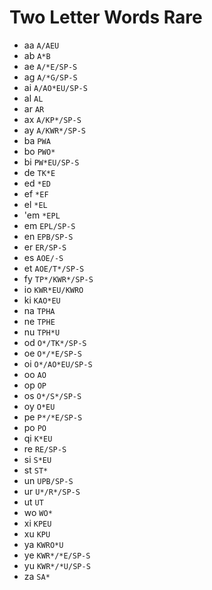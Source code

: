 # Two Letter Words Rare

* aa `A/AEU`
* ab `A*B`
* ae `A/*E/SP-S`
* ag `A/*G/SP-S`
* ai `A/AO*EU/SP-S`
* al `AL`
* ar `AR`
* ax `A/KP*/SP-S`
* ay `A/KWR*/SP-S`
* ba `PWA`
* bo `PWO*`
* bi `PW*EU/SP-S`
* de `TK*E`
* ed `*ED`
* ef `*EF`
* el `*EL`
* 'em `*EPL`
* em `EPL/SP-S`
* en `EPB/SP-S`
* er `ER/SP-S`
* es `AOE/-S`
* et `AOE/T*/SP-S`
* fy `TP*/KWR*/SP-S`
* io `KWR*EU/KWRO`
* ki `KAO*EU`
* na `TPHA`
* ne `TPHE`
* nu `TPH*U`
* od `O*/TK*/SP-S`
* oe `O*/*E/SP-S`
* oi `O*/AO*EU/SP-S`
* oo `AO`
* op `OP`
* os `O*/S*/SP-S`
* oy `O*EU`
* pe `P*/*E/SP-S`
* po `PO`
* qi `K*EU`
* re `RE/SP-S`
* si `S*EU`
* st `ST*`
* un `UPB/SP-S`
* ur `U*/R*/SP-S`
* ut `UT`
* wo `WO*`
* xi `KPEU`
* xu `KPU`
* ya `KWRO*U`
* ye `KWR*/*E/SP-S`
* yu `KWR*/*U/SP-S`
* za `SA*`
